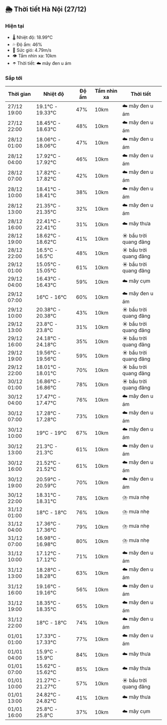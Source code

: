 ## 🌦️ Thời tiết Hà Nội (27/12)

### Hiện tại

- 🌡️ Nhiệt độ: 18.99℃
- 💦 Độ ẩm: 46%
- 💨 Sức gió: 4.79m/s
- 👁️ Tầm nhìn xa: 10km
- ☂️ Thời tiết: ☁️ mây đen u ám

### Sắp tới

| Thời gian | Nhiệt độ | Độ ẩm | Tầm nhìn xa | Thời tiết |
| --- | --- | --- | --- | --- |
| 27/12 19:00 | 19.1℃ - 19.33℃ | 47% | 10km | ☁️ mây đen u ám |
| 27/12 22:00 | 18.45℃ - 18.63℃ | 48% | 10km | ☁️ mây đen u ám |
| 28/12 01:00 | 18.06℃ - 18.06℃ | 47% | 10km | ☁️ mây đen u ám |
| 28/12 04:00 | 17.92℃ - 17.92℃ | 46% | 10km | ☁️ mây đen u ám |
| 28/12 07:00 | 17.82℃ - 17.82℃ | 42% | 10km | ☁️ mây đen u ám |
| 28/12 10:00 | 18.41℃ - 18.41℃ | 38% | 10km | ☁️ mây đen u ám |
| 28/12 13:00 | 21.35℃ - 21.35℃ | 32% | 10km | ☁️ mây đen u ám |
| 28/12 16:00 | 22.41℃ - 22.41℃ | 31% | 10km | ☁️ mây thưa |
| 28/12 19:00 | 18.62℃ - 18.62℃ | 41% | 10km | ☀️ bầu trời quang đãng |
| 28/12 22:00 | 16.5℃ - 16.5℃ | 48% | 10km | ☀️ bầu trời quang đãng |
| 29/12 01:00 | 15.05℃ - 15.05℃ | 61% | 10km | ☀️ bầu trời quang đãng |
| 29/12 04:00 | 16.43℃ - 16.43℃ | 59% | 10km | ☁️ mây cụm |
| 29/12 07:00 | 16℃ - 16℃ | 60% | 10km | ☁️ mây đen u ám |
| 29/12 10:00 | 20.38℃ - 20.38℃ | 43% | 10km | ☀️ bầu trời quang đãng |
| 29/12 13:00 | 23.8℃ - 23.8℃ | 31% | 10km | ☀️ bầu trời quang đãng |
| 29/12 16:00 | 24.18℃ - 24.18℃ | 35% | 10km | ☀️ bầu trời quang đãng |
| 29/12 19:00 | 19.56℃ - 19.56℃ | 59% | 10km | ☀️ bầu trời quang đãng |
| 29/12 22:00 | 18.01℃ - 18.01℃ | 70% | 10km | ☀️ bầu trời quang đãng |
| 30/12 01:00 | 16.86℃ - 16.86℃ | 78% | 10km | ☀️ bầu trời quang đãng |
| 30/12 04:00 | 17.47℃ - 17.47℃ | 76% | 10km | ☁️ mây đen u ám |
| 30/12 07:00 | 17.28℃ - 17.28℃ | 73% | 10km | ☁️ mây đen u ám |
| 30/12 10:00 | 19℃ - 19℃ | 67% | 10km | ☁️ mây đen u ám |
| 30/12 13:00 | 21.3℃ - 21.3℃ | 61% | 10km | ☁️ mây đen u ám |
| 30/12 16:00 | 21.52℃ - 21.52℃ | 61% | 10km | ☁️ mây đen u ám |
| 30/12 19:00 | 20.59℃ - 20.59℃ | 70% | 10km | ☁️ mây đen u ám |
| 30/12 22:00 | 18.31℃ - 18.31℃ | 78% | 10km | ⛈️ mưa nhẹ |
| 31/12 01:00 | 18℃ - 18℃ | 76% | 10km | ⛈️ mưa nhẹ |
| 31/12 04:00 | 17.36℃ - 17.36℃ | 79% | 10km | ⛈️ mưa nhẹ |
| 31/12 07:00 | 16.98℃ - 16.98℃ | 80% | 10km | ⛈️ mưa nhẹ |
| 31/12 10:00 | 17.12℃ - 17.12℃ | 71% | 10km | ☁️ mây đen u ám |
| 31/12 13:00 | 18.28℃ - 18.28℃ | 63% | 10km | ☁️ mây đen u ám |
| 31/12 16:00 | 19.16℃ - 19.16℃ | 56% | 10km | ☁️ mây đen u ám |
| 31/12 19:00 | 18.35℃ - 18.35℃ | 65% | 10km | ☁️ mây đen u ám |
| 31/12 22:00 | 18℃ - 18℃ | 74% | 10km | ☁️ mây đen u ám |
| 01/01 01:00 | 17.33℃ - 17.33℃ | 77% | 10km | ☁️ mây đen u ám |
| 01/01 04:00 | 15.9℃ - 15.9℃ | 84% | 10km | ☁️ mây thưa |
| 01/01 07:00 | 15.62℃ - 15.62℃ | 85% | 10km | ☁️ mây thưa |
| 01/01 10:00 | 21.27℃ - 21.27℃ | 57% | 10km | ☀️ bầu trời quang đãng |
| 01/01 13:00 | 24.82℃ - 24.82℃ | 41% | 10km | ☁️ mây thưa |
| 01/01 16:00 | 25.8℃ - 25.8℃ | 37% | 10km | ☁️ mây cụm |
